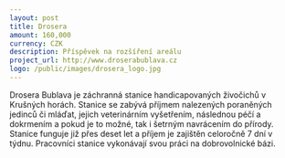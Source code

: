 ```yaml
---
layout: post
title: Drosera
amount: 160,000
currency: CZK
description: Příspěvek na rozšíření areálu
project_url: http://www.droserabublava.cz
logo: /public/images/drosera_logo.jpg
---
```


Drosera Bublava je záchranná stanice handicapovaných živočichů v Krušných horách. Stanice se zabývá příjmem nalezených poraněných jedinců či mláďat, jejich veterinárním vyšetřením, následnou péčí a dokrmením a pokud je to možné, tak i šetrným navrácením do přírody. Stanice funguje již přes deset let a příjem je zajištěn celoročně 7 dní v týdnu. Pracovníci stanice vykonávají svou práci na dobrovolnické bázi.
